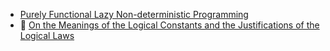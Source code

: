 * [Purely Functional Lazy Non-deterministic Programming](http://www.cs.rutgers.edu/~ccshan/rational/lazy-nondet.pdf)
* :scroll: [On the Meanings of the Logical Constants and the Justifications of the Logical Laws](http://www.pps.univ-paris-diderot.fr/~saurin/Enseignement/LMFI/articles/Martin-Lof83.pdf)
